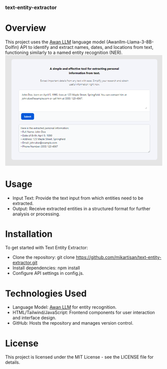 ### text-entity-extractor

# Overview
This project uses the [Awan LLM](https://www.awanllm.com/) language model (Awanllm-Llama-3-8B-Dolfin) API to identify and extract names, dates, and locations from text, functioning similarly to a named entity recognition (NER).
![Local Image](/images/example.PNG)

# Usage
- Input Text: Provide the text input from which entities need to be extracted.
- Output: Receive extracted entities in a structured format for further analysis or processing.

# Installation
To get started with Text Entity Extractor:
- Clone the repository: git clone https://github.com/mikartisan/text-entity-extractor.git
- Install dependencies: npm install
- Configure API settings in config.js.
  
# Technologies Used
- Language Model: [Awan LLM](https://www.awanllm.com/) for entity recognition.
- HTML/Tailwind/JavaScript: Frontend components for user interaction and interface design.
- GitHub: Hosts the repository and manages version control.
  
# License
This project is licensed under the MIT License - see the LICENSE file for details.
